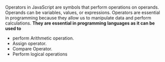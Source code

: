 Operators in JavaScript are symbols that perform operations on operands. Operands can be
variables, values, or expressions. Operators are essential in programming because they allow us to manipulate data and perform calculations.
**They are essential in programming languages as it can be used to**
- perform Arithmetic operation.
- Assign operator.
- Compare Operator.
- Perform logical operations